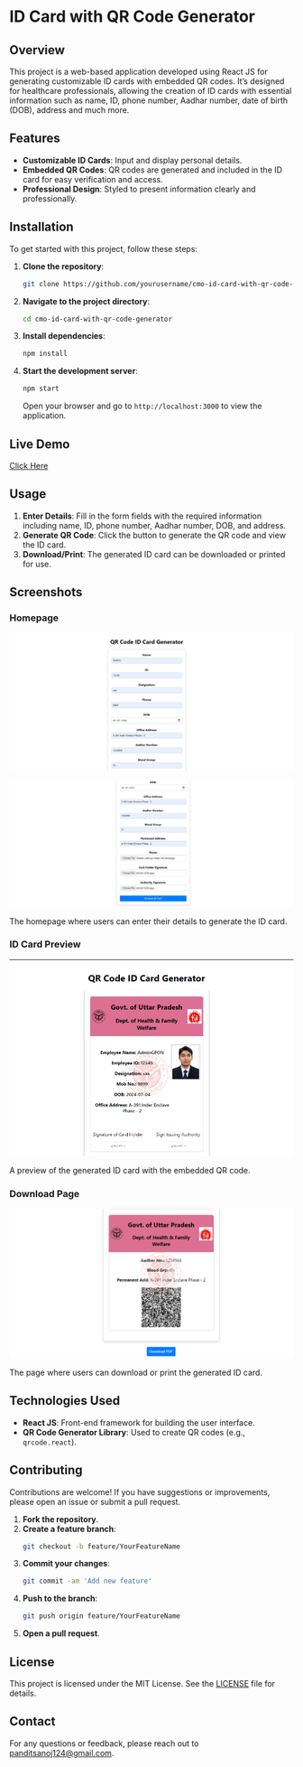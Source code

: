 # ID Card with QR Code Generator

## Overview

This project is a web-based application developed using React JS for generating customizable ID cards with embedded QR codes. It’s designed for healthcare professionals, allowing the creation of ID cards with essential information such as name, ID, phone number, Aadhar number, date of birth (DOB), address and much more.

## Features

- **Customizable ID Cards**: Input and display personal details.
- **Embedded QR Codes**: QR codes are generated and included in the ID card for easy verification and access.
- **Professional Design**: Styled to present information clearly and professionally.

## Installation

To get started with this project, follow these steps:

1. **Clone the repository**:
    ```bash
    git clone https://github.com/yourusername/cmo-id-card-with-qr-code-generator.git
    ```

2. **Navigate to the project directory**:
    ```bash
    cd cmo-id-card-with-qr-code-generator
    ```

3. **Install dependencies**:
    ```bash
    npm install
    ```

4. **Start the development server**:
    ```bash
    npm start
    ```

   Open your browser and go to `http://localhost:3000` to view the application.


## Live Demo
[Click Here]([http://example.com](https://id-card-with-qr-code-generator.vercel.app/))

## Usage

1. **Enter Details**: Fill in the form fields with the required information including name, ID, phone number, Aadhar number, DOB, and address.
2. **Generate QR Code**: Click the button to generate the QR code and view the ID card.
3. **Download/Print**: The generated ID card can be downloaded or printed for use.

## Screenshots

### Homepage

![Homepage](homepage-1.png)

![Homepage](homepage-2.png)

The homepage where users can enter their details to generate the ID card.

### ID Card Preview

![ID Card Preview](id-card-front.png)

A preview of the generated ID card with the embedded QR code.

### Download Page

![Download Page](download-id-card.png)

The page where users can download or print the generated ID card.

## Technologies Used

- **React JS**: Front-end framework for building the user interface.
- **QR Code Generator Library**: Used to create QR codes (e.g., `qrcode.react`).

## Contributing

Contributions are welcome! If you have suggestions or improvements, please open an issue or submit a pull request.

1. **Fork the repository**.
2. **Create a feature branch**:
    ```bash
    git checkout -b feature/YourFeatureName
    ```
3. **Commit your changes**:
    ```bash
    git commit -am 'Add new feature'
    ```
4. **Push to the branch**:
    ```bash
    git push origin feature/YourFeatureName
    ```
5. **Open a pull request**.

## License

This project is licensed under the MIT License. See the [LICENSE](LICENSE) file for details.

## Contact

For any questions or feedback, please reach out to [panditsanoj124@gmail.com](mailto:panditsanoj124@gmail.com).

